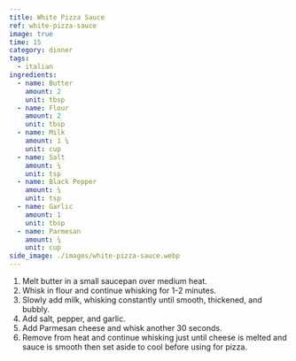 ```yaml
---
title: White Pizza Sauce
ref: white-pizza-sauce
image: true
time: 15
category: dinner
tags:
  - italian
ingredients:
  - name: Butter
    amount: 2
    unit: tbsp
  - name: Flour
    amount: 2
    unit: tbsp
  - name: Milk
    amount: 1 ¼
    unit: cup
  - name: Salt
    amount: ¼
    unit: tsp
  - name: Black Pepper
    amount: ¼
    unit: tsp
  - name: Garlic
    amount: 1
    unit: tbsp
  - name: Parmesan
    amount: ¼
    unit: cup
side_image: ./images/white-pizza-sauce.webp
---
```

1. Melt butter in a small saucepan over medium heat.
2. Whisk in flour and continue whisking for 1-2 minutes.
3. Slowly add milk, whisking constantly until smooth, thickened, and bubbly.
4. Add salt, pepper, and garlic.
5. Add Parmesan cheese and whisk another 30 seconds.
6. Remove from heat and continue whisking just until cheese is melted and sauce is smooth then set aside to cool before using for pizza.
